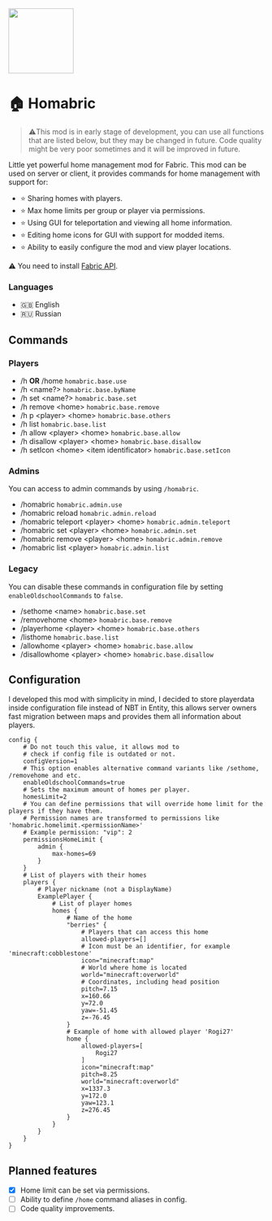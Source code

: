 <img src="https://raw.githubusercontent.com/rogi27/Homabric/main/src/main/resources/assets/homabric/icon.png" height="128" />

# 🏠 Homabric
> ⚠️This mod is in early stage of development, you can use all functions that are listed below, but they may be changed in future. Code quality might be very poor sometimes and it will be improved in future.

Little yet powerful home management mod for Fabric.
This mod can be used on server or client, it provides commands for home management with support for:
- ⭐ Sharing homes with players.
- ⭐ Max home limits per group or player via permissions.
- ⭐ Using GUI for teleportation and viewing all home information.
- ⭐ Editing home icons for GUI with support for modded items.
- ⭐ Ability to easily configure the mod and view player locations.

⚠️ You need to install [Fabric API](https://www.curseforge.com/minecraft/mc-mods/fabric-api).

### Languages
- 🇬🇧 English
- 🇷🇺 Russian

## Commands
### Players
- /h **OR** /home `homabric.base.use`
- /h <name?> `homabric.base.byName`
- /h set <name?> `homabric.base.set`
- /h remove <home\> `homabric.base.remove`
- /h p <player\> <home\> `homabric.base.others`
- /h list `homabric.base.list`
- /h allow <player\> <home\> `homabric.base.allow`
- /h disallow <player\> <home\> `homabric.base.disallow`
- /h setIcon <home\> <item identificator\> `homabric.base.setIcon`
### Admins
You can access to admin commands by using `/homabric`.
- /homabric `homabric.admin.use`
- /homabric reload `homabric.admin.reload`
- /homabric teleport <player\> <home\> `homabric.admin.teleport`
- /homabric set <player\> <home\> `homabric.admin.set`
- /homabric remove <player\> <home\> `homabric.admin.remove`
- /homabric list <player\> `homabric.admin.list`
### Legacy
You can disable these commands in configuration file by setting `enableOldschoolCommands` to `false`.
- /sethome <name\> `homabric.base.set`
- /removehome <home\> `homabric.base.remove`
- /playerhome <player\> <home\> `homabric.base.others`
- /listhome `homabric.base.list`
- /allowhome <player\> <home\> `homabric.base.allow`
- /disallowhome <player\> <home\> `homabric.base.disallow`

## Configuration
I developed this mod with simplicity in mind, I decided to store playerdata inside configuration file instead of NBT in Entity, this allows server owners fast migration between maps and provides them all information about players.

```shell
config {
    # Do not touch this value, it allows mod to 
    # check if config file is outdated or not.
    configVersion=1
    # This option enables alternative command variants like /sethome, /removehome and etc.
    enableOldschoolCommands=true
    # Sets the maximum amount of homes per player.
    homesLimit=2
    # You can define permissions that will override home limit for the players if they have them.
    # Permission names are transformed to permissions like 'homabric.homelimit.<permissionName>'
    # Example permission: "vip": 2
    permissionsHomeLimit {
        admin {
            max-homes=69
        }
    }
    # List of players with their homes
    players {
        # Player nickname (not a DisplayName)
        ExamplePlayer {
            # List of player homes
            homes {
                # Name of the home
                "berries" {
                    # Players that can access this home
                    allowed-players=[]
                    # Icon must be an identifier, for example 'minecraft:cobblestone'
                    icon="minecraft:map"
                    # World where home is located
                    world="minecraft:overworld"
                    # Coordinates, including head position
                    pitch=7.15
                    x=160.66
                    y=72.0
                    yaw=-51.45
                    z=-76.45
                }
                # Example of home with allowed player 'Rogi27'
                home {
                    allowed-players=[
                        Rogi27
                    ]
                    icon="minecraft:map"
                    pitch=8.25
                    world="minecraft:overworld"
                    x=1337.3
                    y=172.0
                    yaw=123.1
                    z=276.45
                }
            }
        }
    }
}
```

## Planned features
- [x] Home limit can be set via permissions.
- [ ] Ability to define `/home` command aliases in config.
- [ ] Code quality improvements.